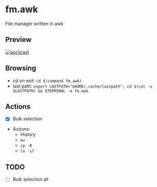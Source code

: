 # fm.awk

File manager written in awk

## Preview

[![asciicast](https://asciinema.org/a/jKftvrAUWtlXK17Nrh0sgAC82.svg)](https://asciinema.org/a/jKftvrAUWtlXK17Nrh0sgAC82)

## Browsing

- cd on exit: `cd $(command fm.awk)`
- last path: `export LASTPATH="$HOME/.cache/lastpath"; cd $(cat -u $LASTPATH) && $TERMINAL -e fm.awk`

## Actions

- [x] Bulk selection
- Actions:
    - History
    - `mv`
    - `cp -R`
    - `ln -sf`

## TODO

- [ ] Bulk selection all


